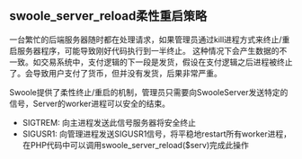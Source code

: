 swoole_server_reload柔性重启策略
-----
一台繁忙的后端服务器随时都在处理请求，如果管理员通过kill进程方式来终止/重启服务器程序，可能导致刚好代码执行到一半终止。
这种情况下会产生数据的不一致。如交易系统中，支付逻辑的下一段是发货，假设在支付逻辑之后进程被终止了。会导致用户支付了货币，但并没有发货，后果非常严重。

Swoole提供了柔性终止/重启的机制，管理员只需要向SwooleServer发送特定的信号，Server的worker进程可以安全的结束。

* SIGTREM: 向主进程发送此信号服务器将安全终止
* SIGUSR1: 向管理进程发送SIGUSR1信号，将平稳地restart所有worker进程，在PHP代码中可以调用swoole_server_reload($serv)完成此操作
